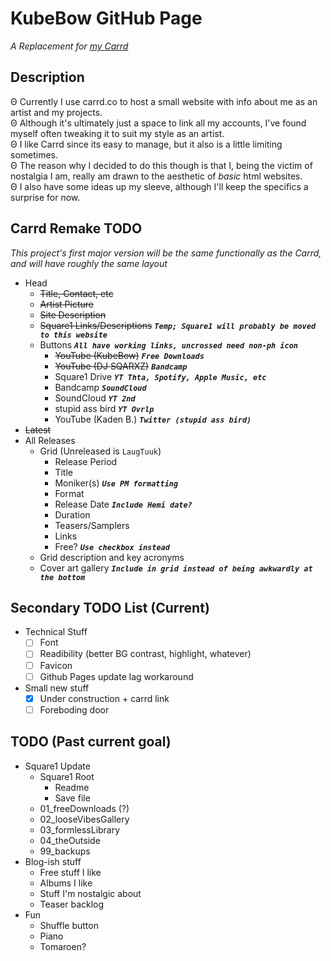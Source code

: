 # KubeBow GitHub Page
*A Replacement for [my Carrd](https://KubeBow.carrd.co)*
## Description
Θ Currently I use carrd.co to host a small website with info about me as an artist and my projects.<br>
Θ Although it's ultimately just a space to link all my accounts, I've found myself often tweaking it to suit my style as an artist.<br>
Θ I like Carrd since its easy to manage, but it also is a little limiting sometimes.<br>
Θ The reason why I decided to do this though is that I, being the victim of nostalgia I am, really am 
drawn to the aesthetic of *basic* html websites.<br>
Θ I also have some ideas up my sleeve, although I'll keep the specifics a surprise for now.<br>
## Carrd Remake TODO
*This project's first major version will be the same functionally as the Carrd, and will have roughly the same layout*
- Head
	- ~~Title, Contact, etc~~
	- ~~Artist Picture~~
	- ~~Site Description~~
	- ~~Square1 Links/Descriptions~~ ***`Temp; Square1 will probably be moved to this website`***
	- Buttons ***`All have working links, uncrossed need non-ph icon`***
		- ~~YouTube (KubeBow)~~ ***`Free Downloads`***
		- ~~YouTube (DJ SQARXZ)~~ ***`Bandcamp`***
		- Square1 Drive ***`YT Thta, Spotify, Apple Music, etc`***
		- Bandcamp ***`SoundCloud`***
		- SoundCloud ***`YT 2nd`***
		- stupid ass bird ***`YT Ovrlp`***
		- YouTube (Kaden B.) ***`Twitter (stupid ass bird)`***
- ~~Latest~~
- All Releases
	- Grid (Unreleased is `LaugTuuk`)
		- Release Period
		- Title
		- Moniker(s) ***`Use PM formatting`***
		- Format
		- Release Date ***`Include Hemi date?`***
		- Duration
		- Teasers/Samplers
		- Links
		- Free? ***`Use checkbox instead`***
	- Grid description and key acronyms
	- Cover art gallery ***`Include in grid instead of being awkwardly at the bottom`***
## Secondary TODO List (Current)
- Technical Stuff
	- [ ] Font
	- [ ] Readibility (better BG contrast, highlight, whatever)
	- [ ] Favicon
	- [ ] Github Pages update lag workaround
- Small new stuff
	- [x] Under construction + carrd link
	- [ ] Foreboding door
## TODO (Past current goal)
- Square1 Update
	- Square1 Root
		- Readme
		- Save file
	- 01_freeDownloads (?)
	- 02_looseVibesGallery
	- 03_formlessLibrary
	- 04_theOutside
	- 99_backups
- Blog-ish stuff
	- Free stuff I like
	- Albums I like
	- Stuff I'm nostalgic about
	- Teaser backlog
- Fun
	- Shuffle button
	- Piano
	- Tomaroen?